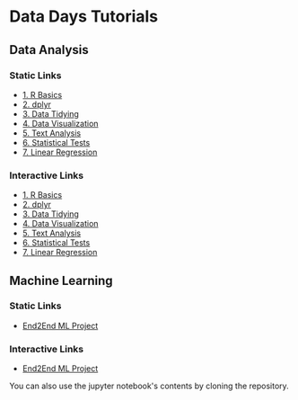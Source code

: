 # Data Days Tutorials

## Data Analysis

### Static Links

* [1. R Basics](https://datadays-content.github.io/Part%201.%20Data%20Analysis/1.%20R%20Basics/R%20Basics.html)
* [2. dplyr](https://datadays-content.github.io/Part%201.%20Data%20Analysis/2.%20dplyr/dplyr.html)
* [3. Data Tidying](https://datadays-content.github.io/Part%201.%20Data%20Analysis/3.%20Data%20Tidying/Data%20Tidying.html)
* [4. Data Visualization](https://datadays-content.github.io/Part%201.%20Data%20Analysis/4.%20Data%20Visualization/Data%20Visualization.html)
* [5. Text Analysis](https://datadays-content.github.io/Part%201.%20Data%20Analysis/5.%20Text%20Analysis/Text%20Analysis.html)
* [6. Statistical Tests](https://datadays-content.github.io/Part%201.%20Data%20Analysis/6.%20Statistical%20Tests/IntroTests.html)
* [7. Linear Regression](https://datadays-content.github.io/Part%201.%20Data%20Analysis/7.%20Linear%20Regression/Linear%20Regression.html)

### Interactive Links

* [1. R Basics](https://dataanalysis-datadayscontent.notebooks.azure.com/j/notebooks/1.%20R%20Basics.ipynb)
* [2. dplyr](https://dataanalysis-datadayscontent.notebooks.azure.com/j/notebooks/2.%20dplyr.ipynb)
* [3. Data Tidying](https://dataanalysis-datadayscontent.notebooks.azure.com/j/notebooks/3.%20Data%20Tidying.ipynb)
* [4. Data Visualization](https://dataanalysis-datadayscontent.notebooks.azure.com/j/notebooks/4.%20Data%20Visualization.ipynb)
* [5. Text Analysis](https://dataanalysis-datadayscontent.notebooks.azure.com/j/notebooks/5.%20Text%20Analysis.ipynb)
* [6. Statistical Tests](https://dataanalysis-datadayscontent.notebooks.azure.com/j/notebooks/6.%20IntroTests.ipynb)
* [7. Linear Regression](https://dataanalysis-datadayscontent.notebooks.azure.com/j/notebooks/7.%20Linear%20Regression.ipynb)



## Machine Learning

### Static Links

* [End2End ML Project](https://datadays-content.github.io/Part%202.%20Machine%20Learning/End2End%20ML%20Project.html)

### Interactive Links

* [End2End ML Project]()


You can also use the jupyter notebook's contents by cloning the repository.
